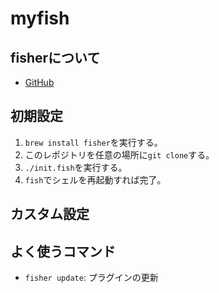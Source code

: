 # myfish

## fisherについて

- [GitHub](https://github.com/jorgebucaran/fisher)

## 初期設定

1. `brew install fisher`を実行する。
2. このレポジトリを任意の場所に`git clone`する。
3. `./init.fish`を実行する。
4. `fish`でシェルを再起動すれば完了。

## カスタム設定

## よく使うコマンド

- `fisher update`: プラグインの更新
